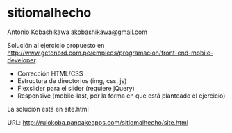 sitiomalhecho
=============

Antonio Kobashikawa
akobashikawa@gmail.com

Solución al ejercicio propuesto en http://www.getonbrd.com.pe/empleos/programacion/front-end-mobile-developer.

- Corrección HTML/CSS
- Estructura de directorios (img, css, js)
- Flexslider para el slider (requiere jQuery)
- Responsive (mobile-last, por la forma en que está planteado el ejercicio)

La solución está en site.html

URL: http://rulokoba.pancakeapps.com/sitiomalhecho/site.html
